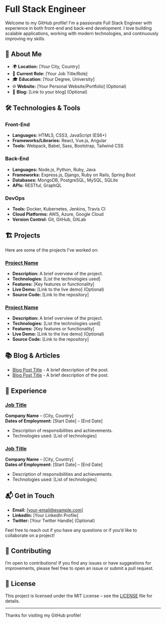 # Full Stack Engineer

Welcome to my GitHub profile! I'm a passionate Full Stack Engineer with experience in both front-end and back-end development. I love building scalable applications, working with modern technologies, and continuously improving my skills.

## 🚀 About Me

- 🌍 **Location:** [Your City, Country]
- 💼 **Current Role:** [Your Job Title/Role]
- 🎓 **Education:** [Your Degree, University]
- 🌐 **Website:** [Your Personal Website/Portfolio] (Optional)
- 📝 **Blog:** [Link to your blog] (Optional)

## 🛠️ Technologies & Tools

### Front-End
- **Languages:** HTML5, CSS3, JavaScript (ES6+)
- **Frameworks/Libraries:** React, Vue.js, Angular
- **Tools:** Webpack, Babel, Sass, Bootstrap, Tailwind CSS

### Back-End
- **Languages:** Node.js, Python, Ruby, Java
- **Frameworks:** Express.js, Django, Ruby on Rails, Spring Boot
- **Databases:** MongoDB, PostgreSQL, MySQL, SQLite
- **APIs:** RESTful, GraphQL

### DevOps
- **Tools:** Docker, Kubernetes, Jenkins, Travis CI
- **Cloud Platforms:** AWS, Azure, Google Cloud
- **Version Control:** Git, GitHub, GitLab

## 🏗️ Projects

Here are some of the projects I’ve worked on:

### [Project Name](link-to-project)
- **Description:** A brief overview of the project.
- **Technologies:** [List the technologies used]
- **Features:** [Key features or functionality]
- **Live Demo:** [Link to the live demo] (Optional)
- **Source Code:** [Link to the repository]

### [Project Name](link-to-project)
- **Description:** A brief overview of the project.
- **Technologies:** [List the technologies used]
- **Features:** [Key features or functionality]
- **Live Demo:** [Link to the live demo] (Optional)
- **Source Code:** [Link to the repository]

## 📚 Blog & Articles

- [Blog Post Title](link-to-blog-post) - A brief description of the post.
- [Blog Post Title](link-to-blog-post) - A brief description of the post.

## 💼 Experience

### [Job Title](link-to-company)
**Company Name** – [City, Country]  
**Dates of Employment:** [Start Date] – [End Date]  
- Description of responsibilities and achievements.
- Technologies used: [List of technologies]

### [Job Title](link-to-company)
**Company Name** – [City, Country]  
**Dates of Employment:** [Start Date] – [End Date]  
- Description of responsibilities and achievements.
- Technologies used: [List of technologies]

## 📬 Get in Touch

- **Email:** [your-email@example.com]
- **LinkedIn:** [Your LinkedIn Profile]
- **Twitter:** [Your Twitter Handle] (Optional)

Feel free to reach out if you have any questions or if you’d like to collaborate on a project!

## 🤝 Contributing

I’m open to contributions! If you find any issues or have suggestions for improvements, please feel free to open an issue or submit a pull request. 

## 📝 License

This project is licensed under the MIT License – see the [LICENSE](LICENSE) file for details.

---

Thanks for visiting my GitHub profile!
